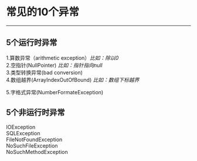 # 常见的10个异常
---

## 5个运行时异常
1.算数异常（arithmetic exception）_比如：除以0_\
2.空指针(NullPointer) _比如：指针指向null_\
3.类型转换异常(bad conversion)\
4.数组越界(ArrayIndexOutOfBound) _比如：数组下标越界_ <br/>

5.字格式异常(NumberFormateException)

## 5个非运行时异常
IOException\
SQLException\
FileNotFoundException\
NoSuchFileException\
NoSuchMethodException
